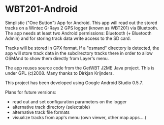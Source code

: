 WBT201-Android
==============

Simplistic ("One Button") App for Android. This app will read out the stored tracks on a Wintec G-Rays 2 GPS logger (known as WBT201) via Bluetooth.
The app needs at least two Android permissions: Bluetooth (+ Bluetooth Admin) and for storing track data write access to the SD card.

Tracks will be stored in GPX format. If a "osmand" directory is detected, the app will store track data in the subdirectory tracks there in order to allow OSMAnd to show them directly from Layer's menu.

The app reuses source code from the GetWBT J2ME Java project. This is under GPL (c)2008. Many thanks to Dirkjan Krijnders.

This project has been developed using Google Android Studio 0.5.7.

Plans for future versions:
* read out and set configuration parameters on the logger
* alternative track directory (selectable)
* alternative track file formats
* visualize tracks from app's menu (own viewer, other map apps....)
